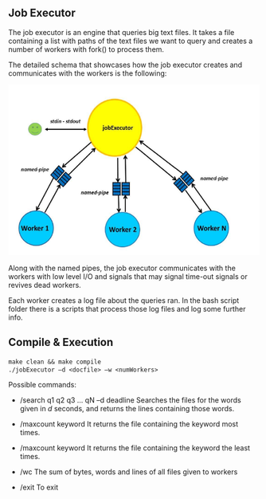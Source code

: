 ## Job Executor
The job executor is an engine that queries big text files. It takes a file containing a list with paths of the text files we want to query and creates a number of workers with fork() to process them.

The detailed schema that showcases how the job executor creates and communicates with the workers is the following:

![Job Executor Schema](https://github.com/VangelisGara/jobexecutor/blob/master/jobexecutor%20schema/Selection_006.png)

Along with the named pipes, the job executor communicates with the workers with low level I/O and signals that may signal time-out signals or revives dead workers.

Each worker creates a log file about the queries ran.  In the bash script folder there is a scripts that process those log files and log some further info.

## Compile & Execution

    make clean && make compile
    ./jobExecutor –d <docfile> –w <numWorkers>

Possible commands:

 - /search q1 q2 q3 ... qN –d deadline
Searches the files for the words given in *d* seconds, and returns the lines containing those words.

- /maxcount keyword
It returns the file containing the keyword most times.

- /maxcount keyword
It returns the file containing the keyword the least times.

- /wc
The sum of bytes, words and lines of all files given to workers

- /exit
To exit

